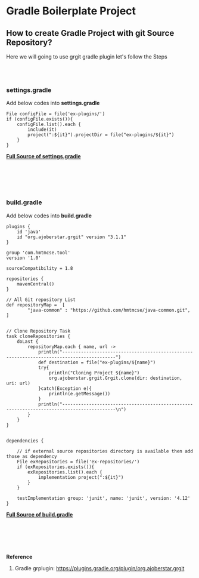 # Gradle Boilerplate Project

## How to create Gradle Project with git Source Repository?

Here we will going to use grgit gradle plugin let's follow the Steps



<br><br>

### settings.gradle 
Add below codes into **settings.gradle**

```
File configFile = file('ex-plugins/')
if (configFile.exists()){
    configFile.list().each {
        include(it)
        project(":${it}").projectDir = file("ex-plugins/${it}")
    }
}
```

**[Full Source of settings.gradle](https://github.com/hmtmcse-com/gradle-boilerplate-project/blob/master/settings.gradle)**



<br><br><br><br>

### build.gradle
Add below codes into **build.gradle**

```
plugins {
    id 'java'
    id "org.ajoberstar.grgit" version "3.1.1"
}

group 'com.hmtmcse.tool'
version '1.0'

sourceCompatibility = 1.8

repositories {
    mavenCentral()
}

// All Git repository List 
def repositoryMap =  [
        "java-common" : "https://github.com/hmtmcse/java-common.git",
]


// Clone Repository Task
task cloneRepositories {
    doLast {
        repositoryMap.each { name, url ->
            println("------------------------------------------------------------------------------------------")
            def destination = file("ex-plugins/${name}")
            try{
                println("Cloning Project ${name}")
                org.ajoberstar.grgit.Grgit.clone(dir: destination, uri: url)
            }catch(Exception e){
                println(e.getMessage())
            }
            println("------------------------------------------------------------------------------------------\n")
        }
    }
}


dependencies {

    // if external source repositories directory is available then add those as dependency
    File exRepositories = file('ex-repositories/')
    if (exRepositories.exists()){
        exRepositories.list().each {
            implementation project(":${it}")
        }
    }
    
    testImplementation group: 'junit', name: 'junit', version: '4.12'
}
```


**[Full Source of build.gradle](https://github.com/hmtmcse-com/gradle-boilerplate-project/blob/master/build.gradle)**











<br><br><br><br>

**Reference**
1. Gradle grplugin: https://plugins.gradle.org/plugin/org.ajoberstar.grgit
